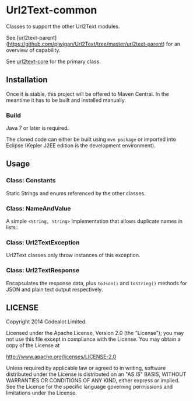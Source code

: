 Url2Text-common
===============
Classes to support the other Url2Text modules.

See [url2text-parent] (https://github.com/pjwigan/Url2Text/tree/master/url2text-parent) for an overview of capability.

See [url2text-core](https://github.com/pjwigan/Url2Text/tree/master/url2text-core) for the primary class.


Installation
------------
Once it is stable, this project will be offered to Maven Central.  In the meantime it has to be built and installed manually.

### Build
Java 7 or later is required.

The cloned code can either be built using `mvn package` or imported into Eclipse (Kepler J2EE edition is the development environment).


Usage
-----
### Class: Constants
Static Strings and enums referenced by the other classes.

### Class: NameAndValue
A simple `<String, String>` implementation that allows duplicate names in lists..

### Class: Url2TextException
Url2Text classes only throw instances of this exception.  

### Class: Url2TextResponse
Encapsulates the response data, plus `toJson()` and `toString()` methods for JSON and plain text output respectively.


LICENSE
-------
Copyright 2014 Codealot Limited.

Licensed under the Apache License, Version 2.0 (the "License");
you may not use this file except in compliance with the License.
You may obtain a copy of the License at

<http://www.apache.org/licenses/LICENSE-2.0>

Unless required by applicable law or agreed to in writing, software
distributed under the License is distributed on an "AS IS" BASIS,
WITHOUT WARRANTIES OR CONDITIONS OF ANY KIND, either express or implied.
See the License for the specific language governing permissions and
limitations under the License.
